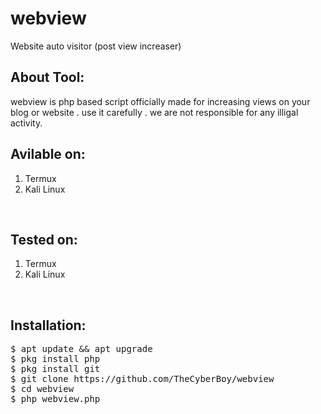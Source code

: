 # webview
Website auto visitor (post view increaser)
<br>
## About Tool:
webview is php based script officially made for increasing views on your blog or website .
use it carefully .
we are not responsible for any illigal activity.
<br>
## Avilable on:
1. Termux
2. Kali Linux
<br>

## Tested on:
1. Termux
2. Kali Linux 
<br>

## Installation:
<pre>
$ apt update && apt upgrade
$ pkg install php
$ pkg install git
$ git clone https://github.com/TheCyberBoy/webview
$ cd webview
$ php webview.php
</pre>
